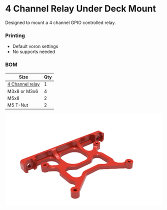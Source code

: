 # 4 Channel Relay Under Deck Mount
Designed to mount a 4 channel GPIO controlled relay.

### Printing
  * Default voron settings
  * No supports needed

### BOM

Size | Qty
--- | ---
[4 Channel relay](https://www.aliexpress.com/item/32649659086.html?spm=a2g0o.9042311.0.0.27424c4d1felLS) | 1
M3x8 or M3x6 | 4
M5x8 | 2
M5 T-Nut | 2

![4 Channel Relay Under Deck Mount](Images/4channel_relay_under_deck_mount.png)
